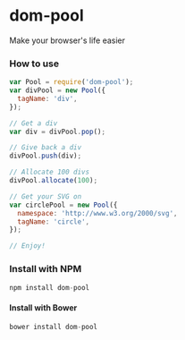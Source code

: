 dom-pool
========

Make your browser's life easier

### How to use
```js
var Pool = require('dom-pool');
var divPool = new Pool({
  tagName: 'div',
});

// Get a div
var div = divPool.pop();

// Give back a div
divPool.push(div);

// Allocate 100 divs
divPool.allocate(100);

// Get your SVG on
var circlePool = new Pool({
  namespace: 'http://www.w3.org/2000/svg',
  tagName: 'circle',
});

// Enjoy!

```

### Install with NPM
```js
npm install dom-pool
```

#### Install with Bower
```js
bower install dom-pool
```
